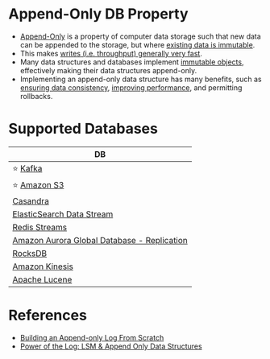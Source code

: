 # Append-Only DB Property
- [Append-Only](https://en.wikipedia.org/wiki/Append-only) is a property of computer data storage such that new data can be appended to the storage, but where [existing data is immutable](https://en.wikipedia.org/wiki/Immutable_object).
- This makes [writes (i.e. throughput) generally very fast](../../0_SystemGlossaries/Scalability/LatencyThroughput.md).
- Many data structures and databases implement [immutable objects](https://en.wikipedia.org/wiki/Immutable_object), effectively making their data structures append-only. 
- Implementing an append-only data structure has many benefits, such as [ensuring data consistency](../1_Glossaries/Consistency&Replication/Readme.md), [improving performance](../1_Glossaries/ScalabilityDB.md), and permitting rollbacks.

# Supported Databases

| DB                                                                                                                                        |
|-------------------------------------------------------------------------------------------------------------------------------------------|
| :star: [Kafka](../../4_MessageBrokers/Kafka/Readme.md)                                                                                    |
| :star: [Amazon S3](../../../2_AWSComponents/7_StorageServices/3_ObjectStorageS3/Readme.md)                                                |
| [Casandra](../NoSQL-Databases/WideColumnDB/ApacheCasandra.md)                                                                             |
| [ElasticSearch Data Stream](../Search-Databases/ElasticSearch/ElasticSearchDataStreams.md)                                                |
| [Redis Streams](../In-Memory-DB/Redis/Readme.md)                                                                                          |
| [Amazon Aurora Global Database - Replication](../../../2_AWSComponents/6_DatabaseServices/AmazonRDS/AmazonAurora/AuroraGlobalDatabase.md) |
| [RocksDB](../NoSQL-Databases/EmbededKeyValueDB/RocksDB.md)                                                                                |
| [Amazon Kinesis](../../../2_AWSComponents/5_MessageBrokerServices/AmazonKinesis/Readme.md)                                                |
| [Apache Lucene](../Search-Databases/Readme.md)                                                                                            |

# References
- [Building an Append-only Log From Scratch](https://eileen-code4fun.medium.com/building-an-append-only-log-from-scratch-e8712b49c924)
- [Power of the Log: LSM & Append Only Data Structures](https://www.slideshare.net/ConfluentInc/power-of-the-loglsm-append-only-data-structures)